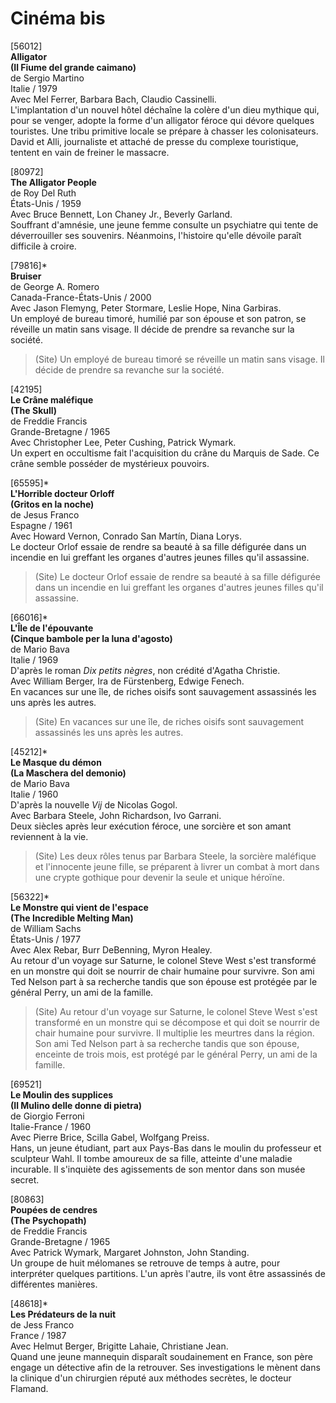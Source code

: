 # Cinéma bis

[56012]  
**Alligator**  
**(Il Fiume del grande caimano)**  
de Sergio Martino  
Italie / 1979  
Avec Mel Ferrer, Barbara Bach, Claudio Cassinelli.  
L'implantation d'un nouvel hôtel déchaîne la colère d'un dieu mythique qui, pour se venger, adopte la forme d'un alligator féroce qui dévore quelques touristes. Une tribu primitive locale se prépare à chasser les colonisateurs. David et Alli, journaliste et attaché de presse du complexe touristique, tentent en vain de freiner le massacre.

[80972]  
**The Alligator People**  
de Roy Del Ruth  
États-Unis / 1959  
Avec Bruce Bennett, Lon Chaney Jr., Beverly Garland.  
Souffrant d'amnésie, une jeune femme consulte un psychiatre qui tente de déverrouiller ses souvenirs. Néanmoins, l'histoire qu'elle dévoile paraît difficile à croire.

[79816]*  
**Bruiser**  
de George A. Romero  
Canada-France-États-Unis / 2000  
Avec Jason Flemyng, Peter Stormare, Leslie Hope, Nina Garbiras.  
Un employé de bureau timoré, humilié par son épouse et son patron, se réveille un matin sans visage. Il décide de prendre sa revanche sur la société.

> (Site) Un employé de bureau timoré se réveille un matin sans visage. Il décide de prendre sa revanche sur la société.

[42195]  
**Le Crâne maléfique**  
**(The Skull)**  
de Freddie Francis  
Grande-Bretagne / 1965  
Avec Christopher Lee, Peter Cushing, Patrick Wymark.  
Un expert en occultisme fait l'acquisition du crâne du Marquis de Sade. Ce crâne semble posséder de mystérieux pouvoirs.

[65595]*  
**L'Horrible docteur Orloff**  
**(Gritos en la noche)**  
de Jesus Franco  
Espagne / 1961  
Avec Howard Vernon, Conrado San Martín, Diana Lorys.  
Le docteur Orlof essaie de rendre sa beauté à sa fille défigurée dans un incendie en lui greffant les organes d'autres jeunes filles qu'il assassine.

> (Site) Le docteur Orlof essaie de rendre sa beauté à sa fille défigurée dans un incendie en lui greffant les organes d'autres jeunes filles qu'il assassine.

[66016]*  
**L'Île de l'épouvante**  
**(Cinque bambole per la luna d'agosto)**  
de Mario Bava  
Italie / 1969  
D'après le roman _Dix petits nègres_, non crédité d'Agatha Christie.  
Avec William Berger, Ira de Fürstenberg, Edwige Fenech.  
En vacances sur une île, de riches oisifs sont sauvagement assassinés les uns après les autres.

> (Site) En vacances sur une île, de riches oisifs sont sauvagement assassinés les uns après les autres.

[45212]*  
**Le Masque du démon**  
**(La Maschera del demonio)**  
de Mario Bava  
Italie / 1960  
D'après la nouvelle _Vij_ de Nicolas Gogol.  
Avec Barbara Steele, John Richardson, Ivo Garrani.  
Deux siècles après leur exécution féroce, une sorcière et son amant reviennent à la vie.

> (Site) Les deux rôles tenus par Barbara Steele, la sorcière maléfique et l'innocente jeune fille, se préparent à livrer un combat à mort dans une crypte gothique pour devenir la seule et unique héroïne.

[56322]*  
**Le Monstre qui vient de l'espace**  
**(The Incredible Melting Man)**  
de William Sachs  
États-Unis / 1977  
Avec Alex Rebar, Burr DeBenning, Myron Healey.  
Au retour d'un voyage sur Saturne, le colonel Steve West s'est transformé en un monstre qui doit se nourrir de chair humaine pour survivre. Son ami Ted Nelson part à sa recherche tandis que son épouse est protégée par le général Perry, un ami de la famille.

> (Site) Au retour d'un voyage sur Saturne, le colonel Steve West s'est transformé en un monstre qui se décompose et qui doit se nourrir de chair humaine pour survivre. Il multiplie les meurtres dans la région. Son ami Ted Nelson part à sa recherche tandis que son épouse, enceinte de trois mois, est protégé par le général Perry, un ami de la famille.

[69521]  
**Le Moulin des supplices**  
**(Il Mulino delle donne di pietra)**  
de Giorgio Ferroni  
Italie-France / 1960  
Avec Pierre Brice, Scilla Gabel, Wolfgang Preiss.  
Hans, un jeune étudiant, part aux Pays-Bas dans le moulin du professeur et sculpteur Wahl. Il tombe amoureux de sa fille, atteinte d'une maladie incurable. Il s'inquiète des agissements de son mentor dans son musée secret.

[80863]  
**Poupées de cendres**  
**(The Psychopath)**  
de Freddie Francis  
Grande-Bretagne / 1965  
Avec Patrick Wymark, Margaret Johnston, John Standing.  
Un groupe de huit mélomanes se retrouve de temps à autre, pour interpréter quelques partitions. L'un après l'autre, ils vont être assassinés de différentes manières.

[48618]*  
**Les Prédateurs de la nuit**  
de Jess Franco  
France / 1987  
Avec Helmut Berger, Brigitte Lahaie, Christiane Jean.  
Quand une jeune mannequin disparaît soudainement en France, son père engage un détective afin de la retrouver. Ses investigations le mènent dans la clinique d'un chirurgien réputé aux méthodes secrètes, le docteur Flamand.

